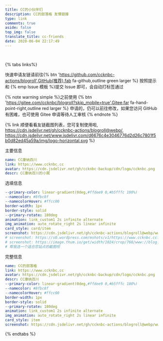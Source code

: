 ```yaml
---
title: CC的小伙伴们
description: CC的部落格 友情链接
type: link
comments: true
aside: false
top_img: false
translate_title: cc-friends
date: 2020-06-04 22:17:49
---
```


<script src="https://cdn.jsdelivr.net/gh/ccknbc-actions/blogroll@main/blogroll.js"></script>
<script src="https://cdn.jsdelivr.net/gh/ccknbc-actions/blogroll@main/screenshot.js"></script>
<script> 
  var obj = {
    el: '#friend1',
    url: "https://api.ccknbc.vercel.app/api/github?repo='blogroll'&user='ccknbc-actions'&branch='blogroll'&path='blogroll.json'",
    sort_container:[],
    labelDescr:{
    },
    loading_img: 'https://cdn.jsdelivr.net/gh/ccknbc-backup/photos/blog/2021-03-08~15-13-15.gif',
    fail_img: 'https://cdn.jsdelivr.net/gh/ccknbc-backup/photos/blog/2021-03-08~15-13-28.gif'
  }
  document.querySelector('.flink').insertAdjacentHTML('afterbegin', "<div id='friend1'></div>")
  new Friend(obj)
    getFriendsScreenShot({
    user: "ccknbc-actions",
    repo: "blogroll",
    branch: "webp",
    suffix: "webp",
    lazyImg: "https://cdn.jsdelivr.net/gh/ccknbc-backup/photos/blog/2020-10-10~13_03_22.webp",
    duration: 5e3
  })
</script>
<style>
img[data-lazy-src]:not(.loaded) {
  filter: blur(0);
}
[data-theme=dark]
img[data-lazy-src]:not(.loaded) {
  filter: blur(0) brightness(.6);
}
</style><br>

  {% tabs links%}

  <!-- tab 朋友圈@fas fa-blog -->

  <div id="moments_container"></div>
  <script defer src="https://cdn.jsdelivr.net/gh/ccknbc-actions/blogroll/moments.js"></script>

  <!-- endtab -->

  <!-- tab 申请须知@fas fa-check-circle -->

  快速申请友链请前往{% btn 'https://github.com/ccknbc-actions/blogroll',GitHub(推荐),fab fa-github,outline green larger %} 按照提示和 {% emp Issue 模板 %}提交 Issue 即可，会自动打标签通过

  {% note warning simple %}之前使用 {% btn 'https://gitee.com/ccknbc/blogroll?skip_mobile=true',Gitee,far fa-hand-point-right,outline red larger %} 申请的，仍可以前往修改，如果您访问 GitHub 有困难，也可使用 Gitee 申请等待人工审核 {% endnote %}

  {% link 顺便看看友链截图列表，您可复制使用啦, https://cdn.jsdelivr.net/gh/ccknbc-actions/blogroll@webp/, https://cdn.jsdelivr.net/www.jsdelivr.com/d6676c4e3046776d2d26c7801f5b0d82ed45a59a/img/logo-horizontal.svg %}

  <!-- {% ghcard ccknbc-actions/blogroll, theme=vue %}  -->

  <!-- endtab -->

  <!-- tab 我的信息 @fas fa-id-card -->

  主要信息
  ```yaml
  name: CC康纳百川
  link: https://www.ccknbc.cc
  avatar: https://cdn.jsdelivr.net/gh/ccknbc-backup/cdn/logo/ccknbc.png
  descr: CC康纳百川的小窝
  ```
  选填信息
  ```yaml
  --primary-color: linear-gradient(0deg,#ffdee9 0,#b5fffc 100%)
  --namecolor: #8fbc8f
  --namecolorHover: #ffcc00
  border-width: 1px
  border-style: solid
  --primary-rotate: 180deg
  animation: link_custom1 2s infinite alternate
  img_animation: auto_rotate_right 2s linear infinite
  card_style: card/item
  screenshot: https://cdn.jsdelivr.net/gh/ccknbc-actions/blogroll@webp/www.ccknbc.cc.webp
  # screenshot: https://s0.wordpress.com/mshots/v1/https://www.ccknbc.cc?w=1280&h=960
  # screenshot: https://image.thum.io/get/width/1024/crop/768/www://blog.ccknbc.cc
  # 帮我选一个适合您站点的截图呗
  ```
  完整信息
  ```yaml
  name: CC的部落格
  link: https://www.ccknbc.cc
  avatar: https://cdn.jsdelivr.net/gh/ccknbc-backup/cdn/logo/ccknbc.png
  descr: CC康纳百川
  --primary-color: linear-gradient(0deg,#ffdee9 0,#b5fffc 100%)
  --namecolor: #8fbc8f
  --namecolorHover: #ffcc00
  border-width: 1px
  border-style: solid
  --primary-rotate: 180deg
  animation: link_custom1 2s infinite alternate
  img_animation: auto_rotate_right 2s linear infinite
  card_style: item
  screenshot: https://cdn.jsdelivr.net/gh/ccknbc-actions/blogroll@webp/www.ccknbc.cc.webp
  ```
  <!-- endtab -->

  {% endtabs %}